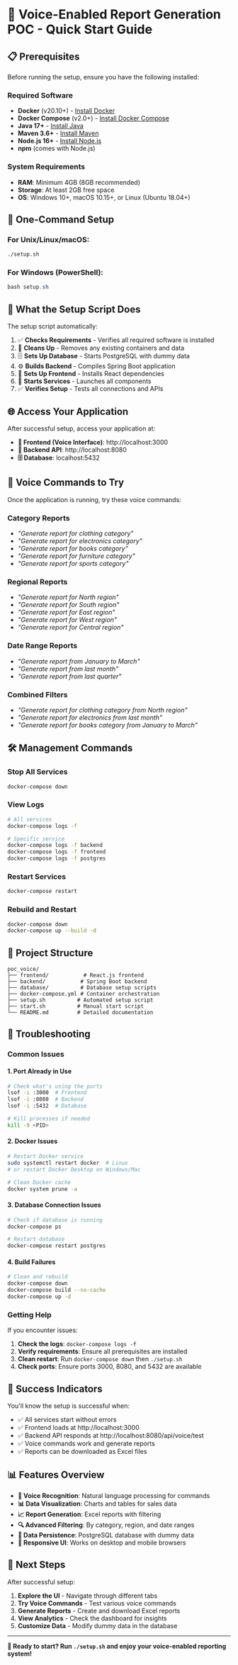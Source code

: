 # 🚀 Voice-Enabled Report Generation POC - Quick Start Guide

## 📋 Prerequisites

Before running the setup, ensure you have the following installed:

### Required Software
- **Docker** (v20.10+) - [Install Docker](https://docs.docker.com/get-docker/)
- **Docker Compose** (v2.0+) - [Install Docker Compose](https://docs.docker.com/compose/install/)
- **Java 17+** - [Install Java](https://adoptium.net/)
- **Maven 3.6+** - [Install Maven](https://maven.apache.org/install.html)
- **Node.js 16+** - [Install Node.js](https://nodejs.org/)
- **npm** (comes with Node.js)

### System Requirements
- **RAM**: Minimum 4GB (8GB recommended)
- **Storage**: At least 2GB free space
- **OS**: Windows 10+, macOS 10.15+, or Linux (Ubuntu 18.04+)

## 🎯 One-Command Setup

### For Unix/Linux/macOS:
```bash
./setup.sh
```

### For Windows (PowerShell):
```powershell
bash setup.sh
```

## 📖 What the Setup Script Does

The setup script automatically:

1. ✅ **Checks Requirements** - Verifies all required software is installed
2. 🧹 **Cleans Up** - Removes any existing containers and data
3. 🗄️ **Sets Up Database** - Starts PostgreSQL with dummy data
4. ⚙️ **Builds Backend** - Compiles Spring Boot application
5. 🎨 **Sets Up Frontend** - Installs React dependencies
6. 🚀 **Starts Services** - Launches all components
7. ✅ **Verifies Setup** - Tests all connections and APIs

## 🌐 Access Your Application

After successful setup, access your application at:

- **🎤 Frontend (Voice Interface)**: http://localhost:3000
- **🔧 Backend API**: http://localhost:8080
- **🗄️ Database**: localhost:5432

## 🎤 Voice Commands to Try

Once the application is running, try these voice commands:

### Category Reports
- *"Generate report for clothing category"*
- *"Generate report for electronics category"*
- *"Generate report for books category"*
- *"Generate report for furniture category"*
- *"Generate report for sports category"*

### Regional Reports
- *"Generate report for North region"*
- *"Generate report for South region"*
- *"Generate report for East region"*
- *"Generate report for West region"*
- *"Generate report for Central region"*

### Date Range Reports
- *"Generate report from January to March"*
- *"Generate report from last month"*
- *"Generate report from last quarter"*

### Combined Filters
- *"Generate report for clothing category from North region"*
- *"Generate report for electronics from last month"*
- *"Generate report for books category from January to March"*

## 🛠️ Management Commands

### Stop All Services
```bash
docker-compose down
```

### View Logs
```bash
# All services
docker-compose logs -f

# Specific service
docker-compose logs -f backend
docker-compose logs -f frontend
docker-compose logs -f postgres
```

### Restart Services
```bash
docker-compose restart
```

### Rebuild and Restart
```bash
docker-compose down
docker-compose up --build -d
```

## 📁 Project Structure

```
poc_voice/
├── frontend/           # React.js frontend
├── backend/           # Spring Boot backend
├── database/          # Database setup scripts
├── docker-compose.yml # Container orchestration
├── setup.sh          # Automated setup script
├── start.sh          # Manual start script
└── README.md         # Detailed documentation
```

## 🔧 Troubleshooting

### Common Issues

#### 1. Port Already in Use
```bash
# Check what's using the ports
lsof -i :3000  # Frontend
lsof -i :8080  # Backend
lsof -i :5432  # Database

# Kill processes if needed
kill -9 <PID>
```

#### 2. Docker Issues
```bash
# Restart Docker service
sudo systemctl restart docker  # Linux
# or restart Docker Desktop on Windows/Mac

# Clean Docker cache
docker system prune -a
```

#### 3. Database Connection Issues
```bash
# Check if database is running
docker-compose ps

# Restart database
docker-compose restart postgres
```

#### 4. Build Failures
```bash
# Clean and rebuild
docker-compose down
docker-compose build --no-cache
docker-compose up -d
```

### Getting Help

If you encounter issues:

1. **Check the logs**: `docker-compose logs -f`
2. **Verify requirements**: Ensure all prerequisites are installed
3. **Clean restart**: Run `docker-compose down` then `./setup.sh`
4. **Check ports**: Ensure ports 3000, 8080, and 5432 are available

## 🎉 Success Indicators

You'll know the setup is successful when:

- ✅ All services start without errors
- ✅ Frontend loads at http://localhost:3000
- ✅ Backend API responds at http://localhost:8080/api/voice/test
- ✅ Voice commands work and generate reports
- ✅ Reports can be downloaded as Excel files

## 📊 Features Overview

- **🎤 Voice Recognition**: Natural language processing for commands
- **📊 Data Visualization**: Charts and tables for sales data
- **📈 Report Generation**: Excel reports with filtering
- **🔍 Advanced Filtering**: By category, region, and date ranges
- **💾 Data Persistence**: PostgreSQL database with dummy data
- **📱 Responsive UI**: Works on desktop and mobile browsers

## 🚀 Next Steps

After successful setup:

1. **Explore the UI** - Navigate through different tabs
2. **Try Voice Commands** - Test various voice commands
3. **Generate Reports** - Create and download Excel reports
4. **View Analytics** - Check the dashboard for insights
5. **Customize Data** - Modify dummy data in the database

---

**🎯 Ready to start? Run `./setup.sh` and enjoy your voice-enabled reporting system!**
